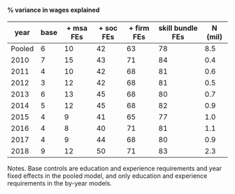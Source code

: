 #### % variance in wages explained
| year          | base          | + msa FEs | + soc FEs | + firm FEs | skill bundle FEs | N (mil) | 
| ------------- | ------------- | --------- | --------- | ---------- | ---------------- | ------- |
| Pooled        | 6             | 10        | 42        | 63         | 78               | 8.5     |
| 2010          | 7             | 15        | 43        | 71         | 84               | 0.4     |
| 2011          | 4             | 10        | 42        | 68         | 81               | 0.6     |
| 2012          | 3             | 12        | 42        | 68         | 81               | 0.5     |
| 2013          | 6             | 13        | 45        | 68         | 80               | 0.7     |
| 2014          | 5             | 12        | 45        | 68         | 82               | 0.9     |
| 2015          | 4             | 9         | 41        | 65         | 77               | 1.0     |
| 2016          | 4             | 8         | 40        | 71         | 81               | 1.1     |
| 2017          | 4             | 9         | 44        | 68         | 80               | 0.9     |
| 2018          | 9             | 12        | 50        | 71         | 83               | 2.3     |
Notes. Base controls are education and experience requirements and year fixed effects in the pooled model, and only education and experience requirements in the by-year models. 